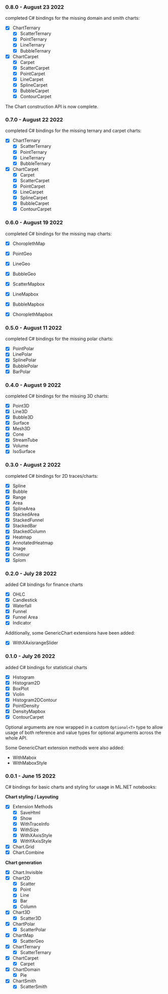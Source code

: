 ### 0.8.0 - August 23 2022

completed C# bindings for the missing domain and smith charts:

- [x] ChartTernary  
    - [x] ScatterTernary
    - [x] PointTernary
    - [x] LineTernary
    - [x] BubbleTernary
 - [x] ChartCarpet 
    - [x] Carpet
    - [x] ScatterCarpet
    - [x] PointCarpet
    - [x] LineCarpet
    - [x] SplineCarpet
    - [x] BubbleCarpet
    - [x] ContourCarpet

The Chart construction API is now complete.

### 0.7.0 - August 22 2022

completed C# bindings for the missing ternary and carpet charts:

- [x] ChartTernary  
    - [x] ScatterTernary
    - [x] PointTernary
    - [x] LineTernary
    - [x] BubbleTernary
 - [x] ChartCarpet 
    - [x] Carpet
    - [x] ScatterCarpet
    - [x] PointCarpet
    - [x] LineCarpet
    - [x] SplineCarpet
    - [x] BubbleCarpet
    - [x] ContourCarpet

### 0.6.0 - August 19 2022

completed C# bindings for the missing map charts:

- [x] ChoroplethMap
- [x] PointGeo
- [x] LineGeo
- [x] BubbleGeo
- [x] ScatterMapbox
- [x] LineMapbox
- [x] BubbleMapbox
- [x] ChoroplethMapbox


### 0.5.0 - August 11 2022

completed C# bindings for the missing polar charts:

- [x] PointPolar
- [x] LinePolar
- [x] SplinePolar
- [x] BubblePolar
- [x] BarPolar

### 0.4.0 - August 9 2022

completed C# bindings for the missing 3D charts:

- [x] Point3D
- [x] Line3D
- [x] Bubble3D
- [x] Surface
- [x] Mesh3D
- [x] Cone
- [x] StreamTube
- [x] Volume
- [x] IsoSurface

### 0.3.0 - August 2 2022

completed C# bindings for 2D traces/charts:

- [x] Spline
- [x] Bubble
- [x] Range
- [x] Area
- [x] SplineArea
- [x] StackedArea
- [x] StackedFunnel
- [x] StackedBar
- [x] StackedColumn
- [x] Heatmap
- [x] AnnotatedHeatmap
- [x] Image
- [x] Contour
- [x] Splom

### 0.2.0 - July 28 2022

added C# bindings for finance charts

- [x] OHLC
- [x] Candlestick
- [x] Waterfall
- [x] Funnel
- [x] Funnel Area
- [x] Indicator

Additionally, some GenericChart extensions have been added:

- [x] WithXAxisrangeSlider

### 0.1.0 - July 26 2022

added C# bindings for statistical charts

- [x] Histogram
- [x] Histogram2D
- [x] BoxPlot
- [x] Violin
- [x] Histogram2DContour
- [x] PointDensity
- [x] DensityMapbox
- [x] ContourCarpet

Optional arguments are now wrapped in a custom `Optional<T>` type to allow usage of both reference and value types for optional arguments across the whole API.

Some GenericChart extension methods were also added:
- WithMabox
- WithMaboxStyle

### 0.0.1 - June 15 2022

C# bindings for basic charts and styling for usage in ML.NET notebooks:

**Chart styling / Layouting**

- [x] Extension Methods
	- [x] SaveHtml
	- [x] Show
	- [x] WithTraceInfo
	- [x] WithSize
	- [x] WithXAxisStyle
	- [x] WithYAxisStyle
- [x] Chart.Grid
- [x] Chart.Combine

**Chart generation**
- [x] Chart.Invisible
- [x] Chart2D
	- [x] Scatter
	- [x] Point
	- [x] Line
	- [x] Bar
	- [x] Column
- [x] Chart3D 	  
	- [x] Scatter3D
- [x] ChartPolar	  
	- [x] ScatterPolar
- [x] ChartMap  
	- [x] ScatterGeo
- [x] ChartTernary  
	- [x] ScatterTernary
- [x] ChartCarpet 
	- [x] Carpet
- [x] ChartDomain
	- [x] Pie
 - [x] ChartSmith
	- [x] ScatterSmith
